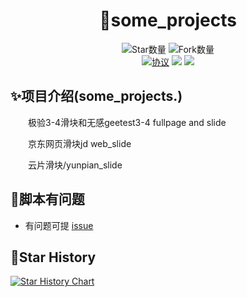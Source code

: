 <div align="center"> 
<h1 align="center">
🌈some_projects
</h1>

![](https://img.shields.io/github/stars/sijiyo/projects?style=social "Star数量")
![](https://img.shields.io/github/forks/sijiyo/projects?style=social "Fork数量")
<br>
[![](https://img.shields.io/github/license/sijiyo/projects "协议")](https://github.com/sijiyo/projects/blob/master/LICENSE)
[![](https://github.com/sijiyo/projects/actions/workflows/main.yml/badge.svg)](https://github.com/sijiyo/projects/actions/workflows/main.yml)
[![](https://github.com/sijiyo/projects/actions/workflows/dev.yml/badge.svg)](https://github.com/sijiyo/projects/actions/workflows/dev.yml)
</div>

## ✨项目介绍(some_projects.)

&emsp;&emsp;极验3-4滑块和无感geetest3-4 fullpage and slide

&emsp;&emsp;京东网页滑块jd web_slide

&emsp;&emsp;云片滑块/yunpian_slide

## 🙋‍脚本有问题
* 有问题可提 [issue](https://github.com/sijiyo/projects/issues)

## 🌟Star History

[![Star History Chart](https://api.star-history.com/svg?repos=sijiyo/projects&type=Date)](https://star-history.com/#sijiyo/projects&Date)
